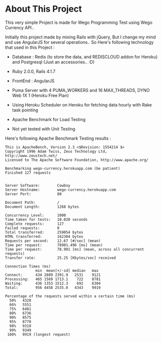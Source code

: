 # About This Project

This very simple Project is made for Wego Programming Test using Wego Currency API..

Initially this project made by mixing Rails with jQuery, But I change my mind and use AngularJS for several operations..
So Here's following technology that used in this Project :

* Database : Redis (to store the data, and REDISCLOUD addon for Heroku) and Postgresql (Just an accessories.. :D)

* Ruby 2.0.0, Rails 4.1.7

* FrontEnd : AngularJS

* Puma Server with 4 PUMA_WORKERS and 16 MAX_THREADS, DYNO Web 1X 1 (Heroku Free Plan)

* Using Heroku Scheduler on Heroku for fetching data hourly with Rake task pointing

* Apache Benchmark for Load Testing

* Not yet tested with Unit Testing


Here's following Apache Benchmark Testing results :
```
This is ApacheBench, Version 2.3 <$Revision: 1554214 $>
Copyright 1996 Adam Twiss, Zeus Technology Ltd, http://www.zeustech.net/
Licensed to The Apache Software Foundation, http://www.apache.org/

Benchmarking wego-currency.herokuapp.com (be patient)
Finished 127 requests


Server Software:        Cowboy
Server Hostname:        wego-currency.herokuapp.com
Server Port:            80

Document Path:          /
Document Length:        1268 bytes

Concurrency Level:      1000
Time taken for tests:   10.020 seconds
Complete requests:      127
Failed requests:        0
Total transferred:      259054 bytes
HTML transferred:       162304 bytes
Requests per second:    12.67 [#/sec] (mean)
Time per request:       78901.496 [ms] (mean)
Time per request:       78.901 [ms] (mean, across all concurrent requests)
Transfer rate:          25.25 [Kbytes/sec] received

Connection Times (ms)
              min  mean[+/-sd] median   max
Connect:      434 2889 2391.9   2531    9121
Processing:   465 1569 1713.1    722    8781
Waiting:      436 1353 1512.3    692    6304
Total:        956 4458 2535.0   4343    9919

Percentage of the requests served within a certain time (ms)
  50%   4328
  66%   5551
  75%   6481
  80%   6736
  90%   8575
  95%   8770
  98%   9310
  99%   9349
 100%   9919 (longest request)
```
